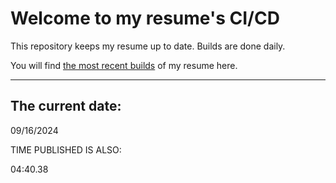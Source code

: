 # Welcome to my resume's CI/CD
This repository keeps my resume up to date. Builds are done daily.
  
You will find [the most recent builds](output/) of my resume here.
* * *
 
## The current date:  
 09/16/2024 
   
  
  
 TIME PUBLISHED IS ALSO: 
  
 04:40.38 
  
  
